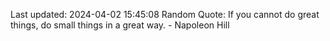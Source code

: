Last updated: 2024-04-02 15:45:08
Random Quote: If you cannot do great things, do small things in a great way. - Napoleon Hill